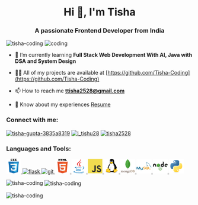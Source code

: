 <h1 align="center">Hi 👋, I'm Tisha</h1>
<h3 align="center">A passionate Frontend Developer from India</h3>

<img align="right" alt="coding" width="400" src="https://media0.giphy.com/media/2IudUHdI075HL02Pkk/giphy.gif">

<p align="left"> <img src="https://komarev.com/ghpvc/?username=tisha-coding&label=Profile%20views&color=0e75b6&style=flat" alt="tisha-coding" /> </p>

- 🌱 I’m currently learning **Full Stack Web Development With AI, Java with DSA and System Design**

- 👨‍💻 All of my projects are available at [https://github.com/Tisha-Coding](https://github.com/Tisha-Coding)

- 📫 How to reach me **ttisha2528@gmail.com**

- 📄 Know about my experiences [Resume](https://github.com/Tisha-Coding/Resume/blob/main/Tisha_Resume.pdf)

<h3 align="left">Connect with me:</h3>
<p align="left">
<a href="https://linkedin.com/in/tisha-gupta-3835a8319" target="blank"><img align="center" src="https://raw.githubusercontent.com/rahuldkjain/github-profile-readme-generator/master/src/images/icons/Social/linked-in-alt.svg" alt="tisha-gupta-3835a8319" height="30" width="40" /></a>
<a href="https://instagram.com/i_tishu28" target="blank"><img align="center" src="https://raw.githubusercontent.com/rahuldkjain/github-profile-readme-generator/master/src/images/icons/Social/instagram.svg" alt="i_tishu28" height="30" width="40" /></a>
<a href="https://www.leetcode.com/tisha2528" target="blank"><img align="center" src="https://raw.githubusercontent.com/rahuldkjain/github-profile-readme-generator/master/src/images/icons/Social/leet-code.svg" alt="tisha2528" height="30" width="40" /></a>
</p>

<h3 align="left">Languages and Tools:</h3>
<p align="left"> <a href="https://www.w3schools.com/css/" target="_blank" rel="noreferrer"> <img src="https://raw.githubusercontent.com/devicons/devicon/master/icons/css3/css3-original-wordmark.svg" alt="css3" width="40" height="40"/> </a> <a href="https://flask.palletsprojects.com/" target="_blank" rel="noreferrer"> <img src="https://www.vectorlogo.zone/logos/pocoo_flask/pocoo_flask-icon.svg" alt="flask" width="40" height="40"/> </a> <a href="https://git-scm.com/" target="_blank" rel="noreferrer"> <img src="https://www.vectorlogo.zone/logos/git-scm/git-scm-icon.svg" alt="git" width="40" height="40"/> </a> <a href="https://www.w3.org/html/" target="_blank" rel="noreferrer"> <img src="https://raw.githubusercontent.com/devicons/devicon/master/icons/html5/html5-original-wordmark.svg" alt="html5" width="40" height="40"/> </a> <a href="https://www.java.com" target="_blank" rel="noreferrer"> <img src="https://raw.githubusercontent.com/devicons/devicon/master/icons/java/java-original.svg" alt="java" width="40" height="40"/> </a> <a href="https://developer.mozilla.org/en-US/docs/Web/JavaScript" target="_blank" rel="noreferrer"> <img src="https://raw.githubusercontent.com/devicons/devicon/master/icons/javascript/javascript-original.svg" alt="javascript" width="40" height="40"/> </a> <a href="https://www.linux.org/" target="_blank" rel="noreferrer"> <img src="https://raw.githubusercontent.com/devicons/devicon/master/icons/linux/linux-original.svg" alt="linux" width="40" height="40"/> </a> <a href="https://www.mongodb.com/" target="_blank" rel="noreferrer"> <img src="https://raw.githubusercontent.com/devicons/devicon/master/icons/mongodb/mongodb-original-wordmark.svg" alt="mongodb" width="40" height="40"/> </a> <a href="https://www.mysql.com/" target="_blank" rel="noreferrer"> <img src="https://raw.githubusercontent.com/devicons/devicon/master/icons/mysql/mysql-original-wordmark.svg" alt="mysql" width="40" height="40"/> </a> <a href="https://nodejs.org" target="_blank" rel="noreferrer"> <img src="https://raw.githubusercontent.com/devicons/devicon/master/icons/nodejs/nodejs-original-wordmark.svg" alt="nodejs" width="40" height="40"/> </a> <a href="https://www.python.org" target="_blank" rel="noreferrer"> <img src="https://raw.githubusercontent.com/devicons/devicon/master/icons/python/python-original.svg" alt="python" width="40" height="40"/> </a> </p>

<p><img align="left" src="https://github-readme-stats.vercel.app/api/top-langs?username=tisha-coding&show_icons=true&locale=en&layout=compact" alt="tisha-coding" /></p>

<p>&nbsp;<img align="center" src="https://github-readme-stats.vercel.app/api?username=tisha-coding&show_icons=true&locale=en" alt="tisha-coding" /></p>

<p><img align="center" src="https://github-readme-streak-stats.herokuapp.com/?user=tisha-coding&" alt="tisha-coding" /></p>
